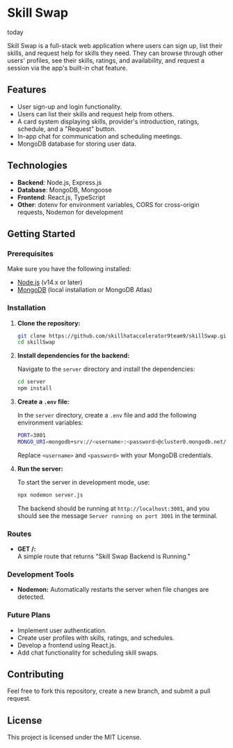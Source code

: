 # Skill Swap

today

Skill Swap is a full-stack web application where users can sign up, list their skills, and request help for skills they need. They can browse through other users' profiles, see their skills, ratings, and availability, and request a session via the app's built-in chat feature.

## Features

- User sign-up and login functionality.
- Users can list their skills and request help from others.
- A card system displaying skills, provider's introduction, ratings, schedule, and a "Request" button.
- In-app chat for communication and scheduling meetings.
- MongoDB database for storing user data.

## Technologies

- **Backend**: Node.js, Express.js
- **Database**: MongoDB, Mongoose
- **Frontend**: React.js, TypeScript
- **Other**: dotenv for environment variables, CORS for cross-origin requests, Nodemon for development

## Getting Started

### Prerequisites

Make sure you have the following installed:

- [Node.js](https://nodejs.org/) (v14.x or later)
- [MongoDB](https://www.mongodb.com/) (local installation or MongoDB Atlas)

### Installation

1. **Clone the repository:**

   ```bash
   git clone https://github.com/skillhataccelerator9team9/skillSwap.git
   cd skillSwap
   ```

2. **Install dependencies for the backend:**

   Navigate to the `server` directory and install the dependencies:

   ```bash
   cd server
   npm install
   ```

3. **Create a `.env` file:**

   In the `server` directory, create a `.env` file and add the following environment variables:

   ```bash
   PORT=3001
   MONGO_URI=mongodb+srv://<username>:<password>@cluster0.mongodb.net/SkillSwap?retryWrites=true&w=majority
   ```

   Replace `<username>` and `<password>` with your MongoDB credentials.

4. **Run the server:**

   To start the server in development mode, use:

   ```bash
   npx nodemon server.js
   ```

   The backend should be running at `http://localhost:3001`, and you should see the message `Server running on port 3001` in the terminal.

### Routes

- **GET /:**  
  A simple route that returns "Skill Swap Backend is Running."

### Development Tools

- **Nodemon:** Automatically restarts the server when file changes are detected.

### Future Plans

- Implement user authentication.
- Create user profiles with skills, ratings, and schedules.
- Develop a frontend using React.js.
- Add chat functionality for scheduling skill swaps.

## Contributing

Feel free to fork this repository, create a new branch, and submit a pull request.

## License

This project is licensed under the MIT License.
